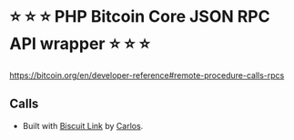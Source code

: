# :star: :star: :star: PHP Bitcoin Core JSON RPC API wrapper :star: :star: :star:

https://bitcoin.org/en/developer-reference#remote-procedure-calls-rpcs


## Calls

- Built with [Biscuit Link](https://biscuit.link) by [Carlos](https://carlos.fyi).